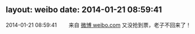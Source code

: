 layout: weibo
date: 2014-01-21 08:59:41
---
<meta name="referrer" content="no-referrer" />

2014-01-21 08:59:41  &nbsp;&nbsp;&nbsp;&nbsp;&nbsp;&nbsp; 来自 <a href="http://weibo.com/" rel="nofollow">微博 weibo.com</a>
又没抢到票，老子不回来了！ ​​​

